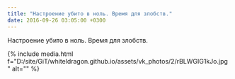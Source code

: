 ```yaml
---
title: "Настроение убито в ноль. Время для злобств."
date: 2016-09-26 03:05:00 +0300
---
```


Настроение убито в ноль. Время для злобств.

{% include media.html f="D:/site/GiT/whiteldragon.github.io/assets/vk_photos/2/rBLWGIG1kJo.jpg" alt="" %}
